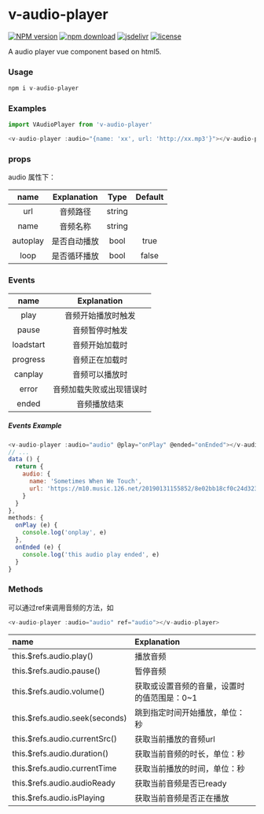 # v-audio-player
[![NPM version](https://img.shields.io/npm/v/v-audio-player.svg)](https://www.npmjs.com/package/v-audio-player)
[![npm download](https://img.shields.io/npm/dt/v-audio-player.svg?style=flat-square)](https://www.npmjs.com/package/v-audio-player)
[![jsdelivr](https://data.jsdelivr.com/v1/package/npm/v-audio-player/badge)](https://www.jsdelivr.com/package/npm/v-audio-player)
[![license](https://img.shields.io/npm/l/v-audio-player.svg?style=flat-square)](https://github.com/fengxianqi/v-audio-player/blob/master/LICENSE)

A audio player vue component based on html5.


### Usage

``` javascript
npm i v-audio-player
```

### Examples

``` javascript
import VAudioPlayer from 'v-audio-player'

<v-audio-player :audio="{name: 'xx', url: 'http://xx.mp3'}"></v-audio-player>

```

### props

audio 属性下：

| name | Explanation | Type | Default |
|:---:|:---:|:---:|:---:|
| url | 音频路径 | string |  |
| name | 音频名称 | string |  |
| autoplay | 是否自动播放 | bool | true |
| loop | 是否循环播放 | bool | false |

### Events

|   name    |       Explanation        |
| :-------: | :----------------------: |
|  play   |    音频开始播放时触发    |
|  pause  |      音频暂停时触发      |
| loadstart |      音频开始加载时      |
| progress  |      音频正在加载时      |
|  canplay  |      音频可以播放时      |
|   error   | 音频加载失败或出现错误时 |
|   ended   |       音频播放结束       |

##### Events Example

``` javascript
<v-audio-player :audio="audio" @play="onPlay" @ended="onEnded"></v-audio-player>
// ...
data () {
  return {
    audio: {
      name: 'Sometimes When We Touch',
      url: 'https://m10.music.126.net/20190131155852/8e02bb18cf0c24d323a249f7a02c44d2/ymusic/d6cf/96c1/b821/010fafb2cdc7de46b5ad675137b235bd.mp3'
    }
  }
},
methods: {
  onPlay (e) {
    console.log('onplay', e)
  },
  onEnded (e) {
    console.log('this audio play ended', e)
  }
}

```

### Methods
可以通过ref来调用音频的方法，如
``` javascript
<v-audio-player :audio="audio" ref="audio"></v-audio-player>
```


|   name    |       Explanation        |
| :------- | :---------------------- |
|  this.$refs.audio.play()   | 播放音频 |
|  this.$refs.audio.pause()  | 暂停音频 |
| this.$refs.audio.volume() | 获取或设置音频的音量，设置时的值范围是：0~1 |
| this.$refs.audio.seek(seconds)  | 跳到指定时间开始播放，单位：秒 |
|  this.$refs.audio.currentSrc()  | 获取当前播放的音频url |
|   this.$refs.audio.duration()  | 获取当前音频的时长，单位：秒 |
|   this.$refs.audio.currentTime  | 获取当前播放的时间，单位：秒 |
|   this.$refs.audio.audioReady  | 获取当前音频是否已ready |
|   this.$refs.audio.isPlaying  | 获取当前音频是否正在播放 |
